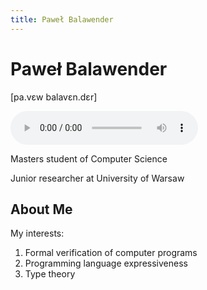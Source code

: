 ```yaml
---
title: Paweł Balawender
---
```


# Paweł Balawender

[pa.vɛw balavɛn.dɛr]

<audio controls>
    <source src="name-pronunciation.wav" type="audio/wav">
    Your browser does not support the audio element.
</audio>

Masters student of Computer Science

Junior researcher at University of Warsaw

## About Me

My interests:

1. Formal verification of computer programs
2. Programming language expressiveness
3. Type theory
